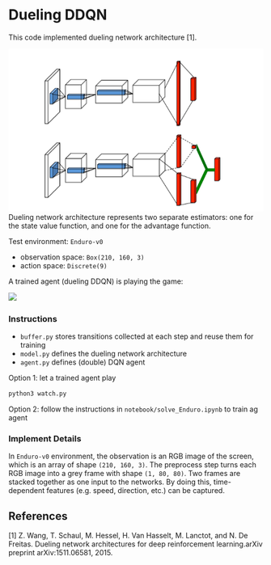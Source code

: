 # Dueling DDQN

This code implemented dueling network architecture [1].

![](dueling.png)
Dueling network architecture represents two separate estimators: one for the state value function, and one for the advantage function.

Test environment: `Enduro-v0`
- observation space: `Box(210, 160, 3)`
- action space: `Discrete(9)`


A trained agent (dueling DDQN) is playing the game:

![](video/trained2.gif)

### Instructions
* `buffer.py` stores transitions collected at each step and reuse them for training
* `model.py` defines the dueling network architecture
* `agent.py` defines (double) DQN agent

Option 1: let a trained agent play
```python
python3 watch.py
```
Option 2: follow the instructions in `notebook/solve_Enduro.ipynb` to train ag agent

### Implement Details
In `Enduro-v0` environment, the observation is an RGB image of the screen, which is an array of shape `(210, 160, 3)`. The preprocess step turns each RGB image into a grey frame with shape `(1, 80, 80)`. Two frames are stacked together as one input to the networks. By doing this, time-dependent features (e.g. speed, direction, etc.) can be captured.




## References
[1] Z. Wang, T. Schaul, M. Hessel, H. Van Hasselt, M. Lanctot, and N. De Freitas.  Dueling network architectures for deep reinforcement learning.arXiv preprint arXiv:1511.06581, 2015.
